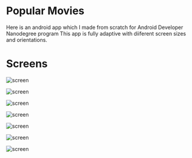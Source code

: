 # Popular Movies

Here is an  android app which I made from scratch for Android Developer Nanodegree program 
This app is fully adaptive with diiferent screen sizes and orientations.

# Screens 

![screen](../master/art/five.png)

![screen](../master/art/six.png)

![screen](../master/art/seven.png)

![screen](../master/art/one.gif)

![screen](../master/art/two.gif)

![screen](../master/art/three.gif)

![screen](../master/art/four.gif)
